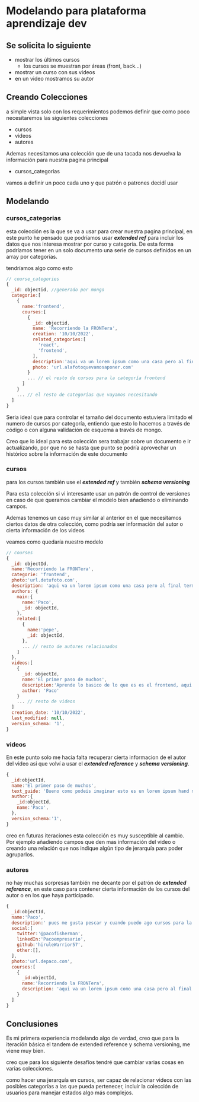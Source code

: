 # Modelando para plataforma aprendizaje dev

##  Se solicita lo siguiente

- mostrar los últimos cursos 
  - los cursos se muestran por áreas (front, back...)
- mostrar un curso con sus videos
- en un video mostramos su autor

## Creando Colecciones 

a simple vista solo con los requerimientos podemos definir que como poco necesitaremos las siguientes colecciones

- cursos
- videos
- autores

Ademas necesitamos una colección que de una tacada nos devuelva la información para nuestra pagina principal

- cursos_categorias

vamos a definir un poco cada uno y que patrón o patrones decidí usar

## Modelando

### cursos_categorias

esta colección es la que se va a usar para crear nuestra pagina principal, en este punto he pensado que podríamos usar ***extended ref*** para incluir los datos que nos interesa mostrar por curso y categoría. De esta forma podríamos tener en un solo documento una serie de cursos definidos en un array por categorías.

tendríamos algo como esto

```javascript
// course_categories
{
  _id: objectid, //generado por mongo
  categorie:[
    {
      name:'frontend',
      courses:[
        {
          _id: objectid,
          name: 'Recorriendo la FRONTera',
          creation: '10/10/2022',
          related_categories:[
            'react',
            'frontend',
          ],
          description:'aqui va un lorem ipsum como una casa pero al final termino escribiendo yo',
          photo: 'url.alafotoquevamosaponer.com'
        }
        ... // el resto de cursos para la categoría frontend
      ]
    }
    ... // el resto de categorías que vayamos necesitando
  ]
}


```

Seria ideal que para controlar el tamaño del documento estuviera limitado el numero de cursos por categoría, entiendo que esto lo hacemos a través de código o con alguna validación de esquema a través de mongo.

Creo que lo ideal para esta colección sera trabajar sobre un documento e ir actualizando, por que no se hasta que punto se podría aprovechar un histórico sobre la información de este documento

### cursos

para los cursos también use el ***extended ref*** y también ***schema versioning***

Para esta colección si vi interesante usar un patrón de control de versiones en caso de que queramos cambiar el modelo bien añadiendo o eliminando campos.

Ademas tenemos un caso muy similar al anterior en el que necesitamos ciertos datos de otra colección, como podría ser información del autor o cierta información de los videos

veamos como quedaría nuestro modelo

```javascript
// courses
{
  _id: objectId,
  name:'Recorriendo la FRONTera',
  categorie: 'frontend',
  photo:'url.detufoto.com',
  description: 'aqui va un lorem ipsum como una casa pero al final termino escribiendo yo',
  authors: {
    main:{
      name:'Paco',
      _id: objectId,
    },
    related:[
      {
        name:'pepe',
        _id: objectId,
      },
      ... // resto de autores relacionados
    ]
  },
  videos:[
    {
      _id: objectId,
      name:'El primer paso de muchos',
      description:'Aprende lo basico de lo que es es el frontend, aqui bla bla',
      author: 'Paco'
    }
    ... // resto de videos
  ]
  creation_date: '10/10/2022',
  last_modified: null,
  version_schema: '1',
}

```

### videos

En este punto solo me hacia falta recuperar cierta informacion de el autor del video asi que volví a usar el ***extended reference*** y ***schema versioning***.

```javascript
{
  _id:objectId,
  name:'El primer paso de muchos',
  text_guide: 'Bueno como podeis imaginar esto es un lorem ipsum hand made, aqui escribiendo por escribir y tal...',
  author:{
    _id:objectId,
    name:'Paco',
  },
  version_schema:'1',
}
```
creo en futuras iteraciones esta colección es muy susceptible al cambio. Por ejemplo añadiendo campos que den mas información del video o creando una relación que nos indique algún tipo de jerarquía para poder agruparlos.

### autores

no hay muchas sorpresas también me decante por el patrón de ***extended reference***, en este caso para contener cierta información de los cursos del autor o en los que haya participado.

```javascript
{
  _id:objectId,
  name:'Paco',
  description:' pues me gusta pescar y cuando puedo ago cursos para la plataforma de TomatoCode.tv',
  social:[
    twitter:'@pacofisherman',
    linkedIn:'Pacoempresario',
    github:'hiruleWarrior57',
    other:[],
  ],
  photo:'url.depaco.com',
  courses:[
    {
      _id:objectId,
      name:'Recorriendo la FRONTera',
      description: 'aqui va un lorem ipsum como una casa pero al final termino escribiendo yo',
    }
  ]
}
```

## Conclusiones

Es mi primera experiencia modelando algo de verdad, creo que para la iteración básica el tandem de extended reference y schema versioning, me viene muy bien.

creo que para los siguiente desafíos tendré que cambiar varias cosas en varias colecciones.

como hacer una jerarquía en cursos, ser capaz de relacionar videos con las posibles categorías a las que pueda pertenecer, incluir la colección de usuarios para manejar estados algo más complejos.

